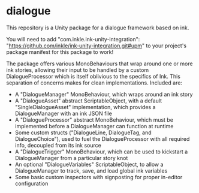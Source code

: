 # dialogue
This repository is a Unity package for a dialogue framework based on ink.

You will need to add "com.inkle.ink-unity-integration": "https://github.com/inkle/ink-unity-integration.git#upm" to your project's package manifest for this package to work!

The package offers various MonoBehaviours that wrap around one or more ink stories, allowing their input to be handled by a custom DialogueProcessor which is itself oblivious to the specifics of Ink. This separation of concerns makes for clean implementations.
Included are:
- A "DialogueManager" MonoBehaviour, which wraps around an ink story
- A "DialogueAsset" abstract ScriptableObject, with a default "SingleDialogueAsset" implementation, which provides a DialogueManager with an ink JSON file
- A "DialogueProcessor" abstract MonoBehaviour, which must be implemented before a DialogueManager can function at runtime
- Some custom structs ("DialogueLine, DialogueTag, and DialogueChoice"), used to fuel the DialogueProcessor with all required info, decoupled from its ink source
- A "DialogueTrigger" MonoBehaviour, which can be used to kickstart a DialogueManager from a particular story knot
- An optional "DialogueVariables" ScriptableObject, to allow a DialogueManager to track, save, and load global ink variables
- Some basic custom inspectors with signposting for proper in-editor configuration

